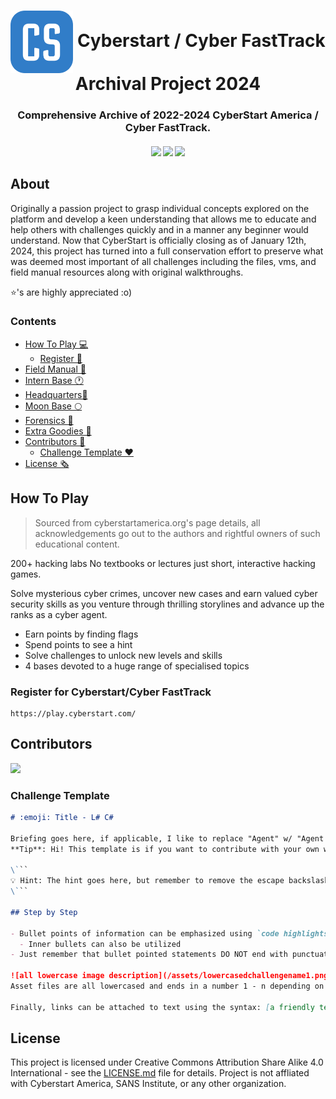 <h1 align="center"> <img align="center" src="assets/CyberstartLogo.png" width="100"> Cyberstart / Cyber FastTrack Archival Project 2024 </h1>

<h3 align="center">Comprehensive Archive of 2022-2024 CyberStart America / Cyber FastTrack. </h3>

  <h4 align="center">
    <a href="https://github.com/alphyos/Cyberstart-2023/commits/master"><img src="https://img.shields.io/github/last-commit/alphyos/CyberStart-2023.svg?style=plasticr"/></a>
    <a href="https://github.com/alphyos/Cyberstart-2023/commits/master"><img src="https://img.shields.io/github/commit-activity/t/alphyos/CyberStart-2023.svg?style=plasticr"/></a>
    <a href="https://github.com/alphyos/Cyberstart-2023/commits/master"><img src="https://img.shields.io/github/stars/alphyos/CyberStart-2023.svg?style=plasticr"/></a>
  </h4>

## About

Originally a passion project to grasp individual concepts explored on the platform and develop a keen understanding that allows me to educate and help others with challenges quickly and in a manner any beginner would understand. Now that CyberStart is officially closing as of January 12th, 2024, this project has turned into a full conservation effort to preserve what was deemed most important of all challenges including the files, vms, and field manual resources along with original walkthroughs. 

⭐'s are highly appreciated :o)

### Contents

- [How To Play 💻](#how-to-play)
  - [Register 🤖](#register-for-cyberstartcyber-fasttrack)
- [Field Manual 📖](/challenges/Field-Manual.md)
- [Intern Base 🕐](/challenges/Intern-Base.md)
- [Headquarters🚀](/challenges/Headquarters.md)
- [Moon Base 🌕](/challenges/Moon-Base.md)
- [Forensics 🔎](/challenges/Forensics.md)
- [Extra Goodies 🥚](extra)
- [Contributors 🌠](#contributors)
  - [Challenge Template ❤️](#challenge-template)
- [License 🗞️](#license)

## How To Play
> Sourced from cyberstartamerica.org's page details, all acknowledgements go out to the authors and rightful owners of such educational content.

200+ hacking labs
No textbooks or lectures just short,
interactive hacking games.

Solve mysterious cyber crimes, uncover new cases and earn valued cyber security skills as you venture through thrilling storylines and advance up the ranks as a cyber agent.

- Earn points by finding flags
- Spend points to see a hint
- Solve challenges to unlock new levels and skills
- 4 bases devoted to a huge range of specialised topics

### Register for Cyberstart/Cyber FastTrack
```
https://play.cyberstart.com/
```

## Contributors

<a href="https://github.com/alphyos/Cyberstart-2023/graphs/contributors">
  <img src="https://contrib.rocks/image?repo=alphyos/Cyberstart-2023/" />
</a>

### Challenge Template

```md
# :emoji: Title - L# C#

Briefing goes here, if applicable, I like to replace "Agent" w/ "Agent 707" for some odd reason
**Tip**: Hi! This template is if you want to contribute with your own writeups!

\```
💡 Hint: The hint goes here, but remember to remove the escape backslash characters for the codeblock! \
\```

## Step by Step

- Bullet points of information can be emphasized using `code highlights` or **bold**, *italicized*, or any other unique emphasis deemed fit
  - Inner bullets can also be utilized
- Just remember that bullet pointed statements DO NOT end with punctuation (!)

![all lowercase image description](/assets/lowercasedchallengename1.png)
Asset files are all lowercased and ends in a number 1 - n depending on the order in which it is used

Finally, links can be attached to text using the syntax: [a friendly text which describes what the redirect is to](https://the.url-that-will-redirect.users)

```

## License

This project is licensed under Creative Commons Attribution Share Alike 4.0 International - see the [LICENSE.md](LICENSE.md) file for details.
Project is not affliated with Cyberstart America, SANS Institute, or any other organization.

